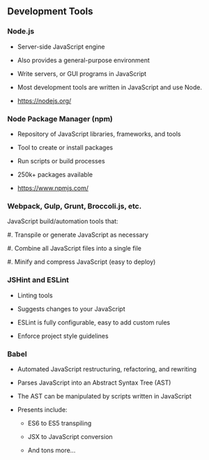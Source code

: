 ## Development Tools

### Node.js

  * Server-side JavaScript engine

  * Also provides a general-purpose environment

  * Write servers, or GUI programs in JavaScript

  * Most development tools are written in JavaScript and use Node.

  * <https://nodejs.org/>

### Node Package Manager (npm)

  * Repository of JavaScript libraries, frameworks, and tools

  * Tool to create or install packages

  * Run scripts or build processes

  * 250k+ packages available

  * <https://www.npmjs.com/>

### Webpack, Gulp, Grunt, Broccoli.js, etc.

JavaScript build/automation tools that:

  #. Transpile or generate JavaScript as necessary

  #. Combine all JavaScript files into a single file

  #. Minify and compress JavaScript (easy to deploy)

### JSHint and ESLint

  * Linting tools

  * Suggests changes to your JavaScript

  * ESLint is fully configurable, easy to add custom rules

  * Enforce project style guidelines

### Babel

  * Automated JavaScript restructuring, refactoring, and rewriting

  * Parses JavaScript into an Abstract Syntax Tree (AST)

  * The AST can be manipulated by scripts written in JavaScript

  * Presents include:

    * ES6 to ES5 transpiling

    * JSX to JavaScript conversion

    * And tons more...
